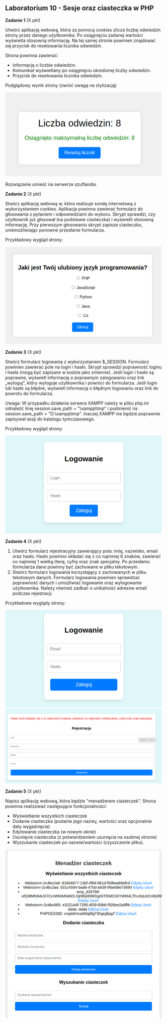 ## Laboratorium 10 - Sesje oraz ciasteczka w PHP
**Zadanie 1** (X pkt)

Utwórz aplikację webową, która za pomocą cookies zlicza liczbę odwiedzin strony przez danego użytkownika. Po osiągnięciu zadanej wartości wyświetla stosowną informację. Na tej samej stronie powinien znajdować się przycisk do resetowania licznika odwiedzin.

Strona powinna zawierać:
- Informację o liczbie odwiedzin.
- Komunikat wyświetlany po osiągnięciu określonej liczby odwiedzin.
- Przycisk do resetowania licznika odwiedzin.


Podglądowy wynik strony (zwróć uwagę na stylizację)
     
[![](assets/img.png)](assets/img.png)

Rozwiązanie umieść na serwerze szuflandia.

**Zadanie 2** (X pkt)

Stwórz aplikację webową w, która realizuje sondę internetową z wykorzystaniem cookies. Aplikacja powinna zawierać formularz do głosowania z pytaniem i odpowiedziami do wyboru. Skrypt sprawdzi, czy użytkownik już głosował (na podstawie ciasteczka) i wyświetli stosowną informację. Przy pierwszym głosowaniu skrypt zapisze ciasteczko, uniemożliwiając ponowne przesłanie formularza.

Przykładowy wygląd strony:

[![](assets/img_1.png)](assets/img_1.png)

**Zadanie 3** (X pkt)

Stwórz formularz logowania z wykorzystaniem $_SESSION. Formularz powinien zawierać pole na login i hasło. Skrypt sprawdzi poprawność loginu i hasła (mogą być zapisane w kodzie jako zmienne). Jeśli login i hasło są poprawne, wyświetl informację o poprawnym zalogowaniu oraz link „wyloguj”, który wyloguje użytkownika i powróci do formularza. Jeśli login lub hasło są błędne, wyświetl informację o błędnym logowaniu oraz link do powrotu do formularza.

Uwaga: W przypadku działania serwera XAMPP należy w pliku php.ini odnaleźć linię session.save_path = "\xampp\tmp" i podmienić na session.save_path = "D:\xampp\tmp". Inaczej XAMPP nie będzie poprawnie zapisywał sesji do katalogu tymczasowego.

Przykładowy wygląd strony:

[![](assets/img_2.png)](assets/img_2.png)

**Zadanie 4** (X pkt)

1. Utwórz formularz rejestracyjny zawierający pola: imię, nazwisko, email oraz hasło. Hasło powinno składać się z co najmniej 6 znaków, zawierać co najmniej 1 wielką literę, cyfrę oraz znak specjalny. Po przesłaniu formularza dane powinny być zachowane w pliku tekstowym.
2. Stwórz formularz logowania korzystający z zachowanych w pliku tekstowym danych. Formularz logowania powinien sprawdzać poprawność danych i umożliwiać logowanie oraz wylogowanie użytkownika. Należy również zadbać o unikalność adresów email podczas rejestracji.

Przykładowe wyglądy strony:

[![](assets/img_3.png)](assets/img_3.png)
[![](assets/img_4.png)](assets/img_4.png)

**Zadanie 5** (X pkt)

Napisz aplikację webową, która będzie "menadżerem ciasteczek". Strona powinna realizować następujące funkcjonalności:

- Wyświetlanie wszystkich ciasteczek 
- Dodanie ciasteczka (podanie jego nazwy, wartości oraz opcjonalnie daty wygaśnięcia)
- Edytowanie ciasteczka (w nowym oknie) 
- Usunięcie ciasteczka (z potwierdzeniem usunięcia na osobnej stronie) 
- Wyszukanie ciasteczek po nazwie/wartości  (czyszczenie pliku).

[![](assets/img_5.png)](assets/img_5.png)